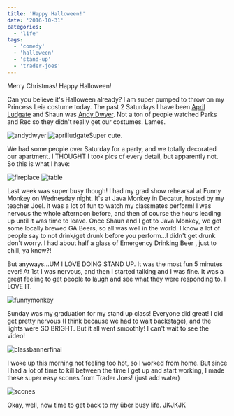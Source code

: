 ```yaml
---
title: 'Happy Halloween!'
date: '2016-10-31'
categories:
  - 'life'
tags:
  - 'comedy'
  - 'halloween'
  - 'stand-up'
  - 'trader-joes'
---
```


Merry Christmas! Happy Halloween!

Can you believe it's Halloween already? I am super pumped to throw on my Princess Leia costume today. The past 2 Saturdays I have been [April Ludgate](http://parksandrecreation.wikia.com/wiki/April_Ludgate) and Shaun was [Andy Dwyer](http://parksandrecreation.wikia.com/wiki/Andy_Dwyer). Not a ton of people watched Parks and Rec so they didn't really get our costumes. Lames.

![andydwyer](images/andydwyer-463x1024.jpg) ![aprilludgate](images/aprilludgate-388x1024.jpg)Super cute.

We had some people over Saturday for a party, and we totally decorated our apartment. I THOUGHT I took pics of every detail, but apparently not. So this is what I have:

![fireplace](images/fireplace-576x1024.jpg) ![table](images/table-1024x576.jpg)

Last week was super busy though! I had my grad show rehearsal at Funny Monkey on Wednesday night. It's at Java Monkey in Decatur, hosted by my teacher Joel. It was a lot of fun to watch my classmates perform! I was nervous the whole afternoon before, and then of course the hours leading up until it was time to leave. Once Shaun and I got to Java Monkey, we got some locally brewed GA Beers, so all was well in the world. I know a lot of people say to not drink/get drunk before you perform...I didn't get drunk don't worry. I had about half a glass of Emergency Drinking Beer , just to chill, ya know?!

But anyways...UM I LOVE DOING STAND UP. It was the most fun 5 minutes ever! At 1st I was nervous, and then I started talking and I was fine. It was a great feeling to get people to laugh and see what they were responding to. I LOVE IT.

![funnymonkey](images/funnymonkey-293x300.jpg)

Sunday was my graduation for my stand up class! Everyone did great! I did get pretty nervous (I think because we had to wait backstage), and the lights were SO BRIGHT. But it all went smoothly! I can't wait to see the video!

![classbannerfinal](images/CLASSBANNERFINAL-1024x569.jpg)

I woke up this morning not feeling too hot, so I worked from home. But since I had a lot of time to kill between the time I get up and start working, I made these super easy scones from Trader Joes! (just add water)

![scones](images/scones-576x1024.jpg)

Okay, well, now time to get back to my über busy life. JKJKJK
